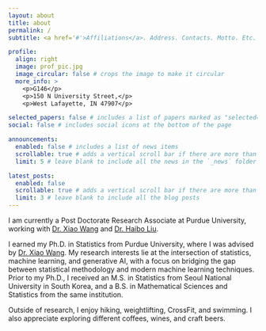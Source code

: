 ```yaml
---
layout: about
title: about
permalink: /
subtitle: <a href='#'>Affiliations</a>. Address. Contacts. Motto. Etc.

profile:
  align: right
  image: prof_pic.jpg
  image_circular: false # crops the image to make it circular
  more_info: >
    <p>G146</p>
    <p>150 N University Street,</p>
    <p>West Lafayette, IN 47907</p>

selected_papers: false # includes a list of papers marked as "selected={true}"
social: false # includes social icons at the bottom of the page

announcements:
  enabled: false # includes a list of news items
  scrollable: true # adds a vertical scroll bar if there are more than 3 news items
  limit: 5 # leave blank to include all the news in the `_news` folder

latest_posts:
  enabled: false
  scrollable: true # adds a vertical scroll bar if there are more than 3 new posts items
  limit: 3 # leave blank to include all the blog posts
---
```


I am currently a Post Doctorate Research Associate at Purdue University, working with [Dr. Xiao Wang](http://https://www.stat.purdue.edu/~wangxiao/) and [Dr. Haibo Liu](https://sites.google.com/view/haiboliu). 

I earned my Ph.D. in Statistics from Purdue University, where I was advised by [Dr. Xiao Wang](http://https://www.stat.purdue.edu/~wangxiao/). 
My research interests lie at the intersection of statistics, machine learning, and generative AI, with a focus on bridging the gap between statistical methodology and modern machine learning techniques. Prior to my Ph.D., I received an M.S. in Statistics from Seoul National University in South Korea, and a B.S. in Mathematical Sciences and Statistics from the same institution. 

Outside of research, I enjoy hiking, weightlifting, CrossFit, and swimming. I also appreciate exploring different coffees, wines, and craft beers.
